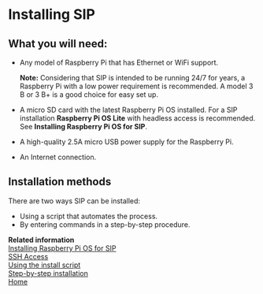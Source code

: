 # Installing SIP

## What you will need:

-   Any model of Raspberry Pi that has Ethernet or WiFi support.

    **Note:**
    Considering that SIP is intended to be running 24/7 for years, a Raspberry Pi with a low power requirement is recommended. A model 3 B or 3 B+ is a good choice for easy set up.

-   A micro SD card with the latest Raspberry Pi OS installed. For a SIP installation **Raspberry Pi OS Lite** with headless access is recommended. See **Installing Raspberry Pi OS for SIP**.
-   A high-quality 2.5A micro USB power supply for the Raspberry Pi.
-   An Internet connection.

## Installation methods

There are two ways SIP can be installed:  
-   Using a script that automates the process.
-   By entering commands in a step-by-step procedure.

**Related information**  
[Installing Raspberry Pi OS for SIP](pi_os_for_sip)  
[SSH Access](sh_access)  
[Using the install script](using_install.sh)  
[Step-by-step installation](install_steps)  
[Home](Home)

